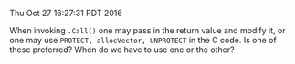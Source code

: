 Thu Oct 27 16:27:31 PDT 2016

When invoking `.Call()` one may pass in the return value and modify it, or
one may use `PROTECT, allocVector, UNPROTECT` in the C code. Is one of these
preferred? When do we have to use one or the other?
